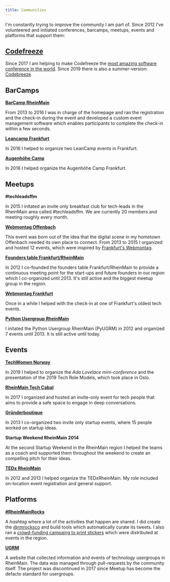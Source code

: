 ```yaml
---
title: Communities
---
```


I'm constantly trying to improve the community I am part of. Since 2012 I've
volunteered and initiated conferences, barcamps, meetups, events and platforms
that support them:

## [Codefreeze](https://codefreeze.fi/)

Since 2017 I am helping to make Codefreeze the
[most amazing software conference in the world](https://coderbyheart.com/codefreeze-brings-the-magic-of-socrates-to-lapland/).
Since 2019 there is also a summer-version:
[Codebreeze](https://codebreeze.netlify.com/).

## BarCamps

**[BarCamp RheinMain](https://barcamp-rheinmain.de)**

From 2013 to 2016 I was in charge of the homepage and ran the registration and
the check-in during the event and developed a custom event management software
which enables participants to complete the check-in within a few seconds.

**[Leancamp Frankfurt](http://www.leancamp.net/frankfurt.html)**

In 2016 I helped to organize two LeanCamp events in Frankfurt.

**[Augenhöhe Camp](http://augenhoehe-camp.de/)**

In 2016 I helped organize the Augenhöhe Camp Frankfurt.

## Meetups

**#techleadsffm**

In 2015 I initated an invite only breakfast club for tech-leads in the RheinMain
area called #techleadsffm. We are currently 20 members and meeting roughly every
month.

**[Webmontag Offenbach](http://wemoof.github.io/www-jekyll/)**

This event was born out of the idea that the digital scene in my hometown
Offenbach needed its own place to connect. From 2013 to 2015 I organized and
hosted 12 events, which were inspired by
[Frankfurt's Webmontag](https://wmfra.de/).

**[Founders table Frankfurt/RheinMain](https://www.meetup.com/de-DE/Grunderstammtisch-Founders-Table-FrankfurtRheinMain/)**

In 2012 I co-founded the founders table Frankfurt/RheinMain to provide a
continuous meeting point for the start-ups and future founders in our region
which I co-organized until 2013. It's still active and the biggest meetup group
in the region.

**[Webmontag Frankfurt](https://wmfra.de/)**

Once in a while I helped with the check-in at one of Frankfurt's oldest tech
events.

**[Python Usergroup RheinMain](https://www.meetup.com/de-DE/Python-User-Group-Rhein-Main/)**

I initated the Python Usergroup RheinMain (PyUGRM) in 2012 and organized 7
events until 2013. It is still active until today.

## Events

**[TechWomen Norway](https://techwomen.no/ada-lovelace-day-2019.html)**

In 2019 I helped to organize the _Ada Lovelace mini-conference_ and the
presentation of the 2019 Tech Role Models, which took place in Oslo.

**[RheinMain Tech Cabal](https://github.com/coderbyheart/blog/blob/gh-pages/rheinmain-tech-cabal.md)**

In 2017 I organized and hosted an invite-only event for tech people that aims to
provide a safe space to engage in deep conversations.

**[Gründerboutique](https://twitter.com/grndrbtq)**

In 2013 I co-organized two invite only startup events, where 15 people worked on
startup ideas.

**Startup Weekend RheinMain 2014**

At the second Startup Weekend in the RheinMain region I helped the teams as a
coach and supported them throughout the weekend to create an compelling pitch
for their ideas.

**[TEDx RheinMain](http://hello.tedxrheinmain.de/)**

In 2012 and 2013 I helped organize the TEDxRheinMain. My role included
on-location event registration and general support.

## Platforms

**[#RheinMainRocks](https://t.co/U5I9KmGd27)**

A _hashtag_ where a lot of the activities that happen are shared. I did create
the [@rmrocksco](https://twitter.com/rmrocksco) and build tools which
automatically curate its tweets. I also ran a
[crowd-funding campaing to print stickers](https://coderbyheart.com/rheinmainrocks-sticker/)
which were distributed at events in the region.

**[UGRM](https://github.com/rheinmainrocks/ugrm-data)**

A website that collected information and events of technology usergroups in
RheinMain. The data was managed through pull-requests by the community itself.
The project was discontinued in 2017 since Meetup has become the defacto
standard for usergroups.

